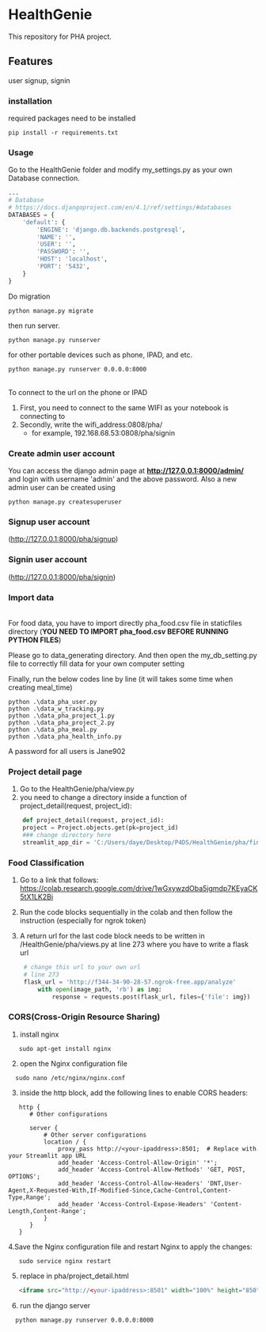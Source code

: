 # HealthGenie
This repository for PHA project. 
## Features
user signup, signin
### installation
required packages need to be installed
```shell
pip install -r requirements.txt
```
### Usage
Go to the HealthGenie folder and modify my_settings.py as your own Database connection.
```python
...
# Database
# https://docs.djangoproject.com/en/4.1/ref/settings/#databases
DATABASES = {
    'default': {
        'ENGINE': 'django.db.backends.postgresql',
        'NAME': '',
        'USER': '',
        'PASSWORD': '',
        'HOST': 'localhost',
        'PORT': '5432',
    }
}
```
Do migration
```shell
python manage.py migrate
```
then run server.
```shell
python manage.py runserver
```

for other portable devices such as phone, IPAD, and etc.
```shell
python manage.py runserver 0.0.0.0:8000 
``` 
\
To connect to the url on the phone or IPAD
1. First, you need to connect to the same WIFI as your notebook is connecting to 
2. Secondly, write the wifi_address:0808/pha/ 
   - for example, 192.168.68.53:0808/pha/signin


### Create admin user account
You can access the django admin page at **http://127.0.0.1:8000/admin/** and login with username 'admin' and the above password.
Also a new admin user can be created using
```shell
python manage.py createsuperuser
```
### Signup user account
(http://127.0.0.1:8000/pha/signup)
### Signin user account
(http://127.0.0.1:8000/pha/signin)

### Import data
\
For food data,
you have to import directly pha_food.csv file in staticfiles directory
(**YOU NEED TO IMPORT pha_food.csv BEFORE RUNNING PYTHON FILES**)

Please go to data_generating directory.
And then open the my_db_setting.py file to correctly fill data for your own computer setting

Finally, run the below codes line by line (it will takes some time when creating meal_time)
```shell
python .\data_pha_user.py
python .\data_w_tracking.py
python .\data_pha_project_1.py
python .\data_pha_project_2.py
python .\data_pha_meal.py
python .\data_pha_health_info.py
```
A password for all users is Jane902

### Project detail page
1. Go to the  HealthGenie/pha/view.py
2. you need to change a directory inside a function of project_detail(request, project_id):
   
```python
    def project_detail(request, project_id):
    project = Project.objects.get(pk=project_id)
    ### change directory here
    streamlit_app_dir = 'C:/Users/daye/Desktop/P4DS/HealthGenie/pha/final_streamlit'
```


### Food Classification 

1. Go to a link that follows: https://colab.research.google.com/drive/1wGxywzdOba5jgmdp7KEyaCK5tX1LK2Bi 
2. Run the code blocks sequentially in the colab and then follow the instruction (especially for ngrok token)
3. A return url for the last code block needs to be written in /HealthGenie/pha/views.py at line 273 where you have to write a flask url
   
   ```python 
    # change this url to your own url 
    # line 273 
    flask_url = 'http://f344-34-90-28-57.ngrok-free.app/analyze'
        with open(image_path, 'rb') as img:
            response = requests.post(flask_url, files={'file': img})
   ```
   
### CORS(Cross-Origin Resource Sharing)
1. install nginx
```shell
   sudo apt-get install nginx
```   
2. open the Nginx configuration file 
```shell
  sudo nano /etc/nginx/nginx.conf
```
3. inside the http block, add the following lines to enable CORS headers:
``` shell
   http {
      # Other configurations
   
      server {
          # Other server configurations
          location / {
              proxy_pass http://<your-ipaddress>:8501;  # Replace with your Streamlit app URL
              add_header 'Access-Control-Allow-Origin' '*';
              add_header 'Access-Control-Allow-Methods' 'GET, POST, OPTIONS';
              add_header 'Access-Control-Allow-Headers' 'DNT,User-Agent,X-Requested-With,If-Modified-Since,Cache-Control,Content-Type,Range';
              add_header 'Access-Control-Expose-Headers' 'Content-Length,Content-Range';
          }
      }
   }
``` 
4.Save the Nginx configuration file and restart Nginx to apply the changes:
```shell
   sudo service nginx restart
```
5. replace <your-ipaddress> in pha/project_detail.html
```html
   <iframe src="http://<your-ipaddress>:8501" width="100%" height="850" style="border: none;"></iframe>
```
6. run the django server
```shell
  python manage.py runserver 0.0.0.0:8000 
``` 